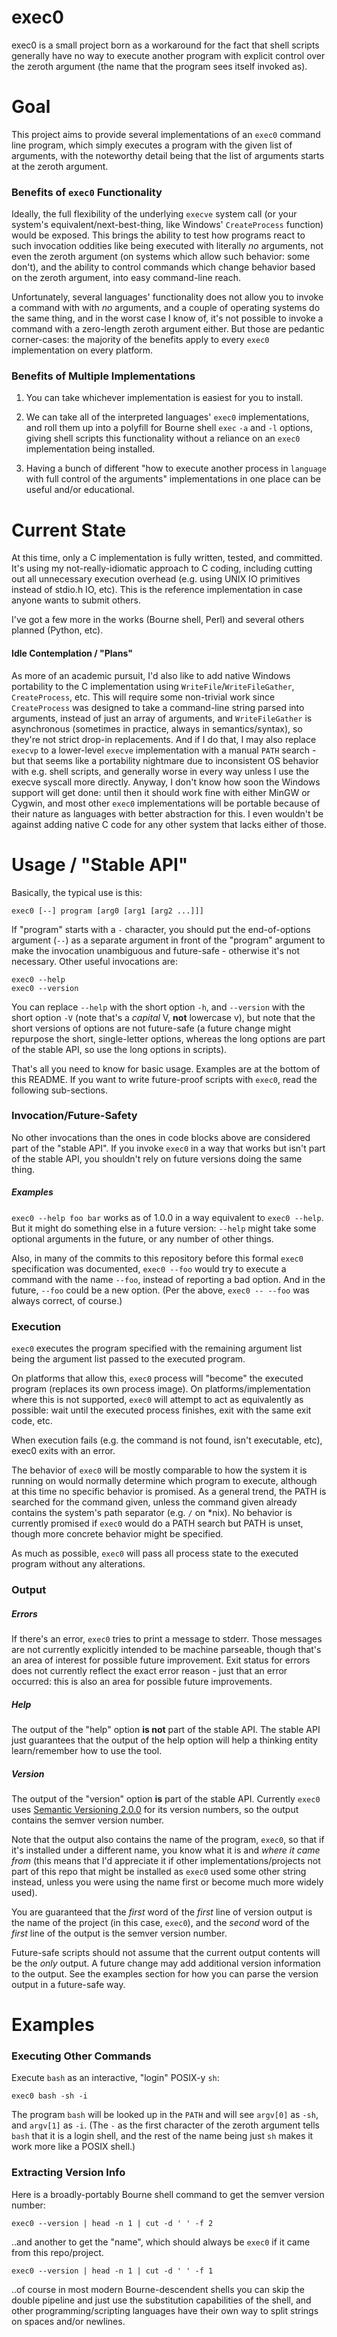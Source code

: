 # exec0

exec0 is a small project born as a workaround for the fact that shell scripts
generally have no way to execute another program with explicit control over the
zeroth argument (the name that the program sees itself invoked as).





# Goal

This project aims to provide several implementations of an `exec0` command line
program, which simply executes a program with the given list of arguments, with 
the noteworthy detail being that the list of arguments starts at the zeroth
argument.



### Benefits of `exec0` Functionality

Ideally, the full flexibility of the underlying `execve` system call (or your
system's equivalent/next-best-thing, like Windows' `CreateProcess` function)
would be exposed. This brings the ability to test how programs react to such
invocation oddities like being executed with literally _no_ arguments, not even
the zeroth argument (on systems which allow such behavior: some don't), and the
ability to control commands which change behavior based on the zeroth argument,
into easy command-line reach.

Unfortunately, several languages' functionality does not allow you to invoke a
command with with _no_ arguments, and a couple of operating systems do the same
thing, and in the worst case I know of, it's not possible to invoke a command
with a zero-length zeroth argument either. But those are pedantic corner-cases:
the majority of the benefits apply to every `exec0` implementation on every
platform.



### Benefits of Multiple Implementations

1. You can take whichever implementation is easiest for you to install.

2. We can take all of the interpreted languages' `exec0` implementations, and
roll them up into a polyfill for Bourne shell `exec` `-a` and `-l` options,
giving shell scripts this functionality without a reliance on an `exec0`
implementation being installed.

3. Having a bunch of different "how to execute another process in `language`
with full control of the arguments" implementations in one place can be useful
and/or educational.





# Current State

At this time, only a C implementation is fully written, tested, and committed.
It's using my not-really-idiomatic approach to C coding, including cutting out
all unnecessary execution overhead (e.g. using UNIX IO primitives instead of
stdio.h IO, etc). This is the reference implementation in case anyone wants to
submit others.

I've got a few more in the works (Bourne shell, Perl) and several others
planned (Python, etc).


#### Idle Contemplation / "Plans"

As more of an academic pursuit, I'd also like to add native Windows portability
to the C implementation using `WriteFile`/`WriteFileGather`, `CreateProcess`,
etc. This will require some non-trivial work since `CreateProcess` was designed
to take a command-line string parsed into arguments, instead of just an array
of arguments, and `WriteFileGather` is asynchronous (sometimes in practice,
always in semantics/syntax), so they're not strict drop-in replacements. And if
I do that, I may also replace `execvp` to a lower-level `execve` implementation
with a manual `PATH` search - but that seems like a portability nightmare due
to inconsistent OS behavior with e.g. shell scripts, and generally worse in
every way unless I use the execve syscall more directly. Anyway, I don't know
how soon the Windows support will get done: until then it should work fine with
either MinGW or Cygwin, and most other `exec0` implementations will be portable
because of their nature as languages with better abstraction for this. I even
wouldn't be against adding native C code for any other system that lacks either
of those.





# Usage / "Stable API"

Basically, the typical use is this:

    exec0 [--] program [arg0 [arg1 [arg2 ...]]]

If "program" starts with a `-` character, you should put the end-of-options
argument (`--`) as a separate argument in front of the "program" argument to
make the invocation unambiguous and future-safe - otherwise it's not necessary.
Other useful invocations are:

    exec0 --help
    exec0 --version

You can replace `--help` with the short option `-h`, and `--version` with the
short option `-V` (note that's a _capital_ V, **not** lowercase v), but note
that the short versions of options are not future-safe (a future change might
repurpose the short, single-letter options, whereas the long options are part
of the stable API, so use the long options in scripts).

That's all you need to know for basic usage. Examples are at the bottom of this
README. If you want to write future-proof scripts with `exec0`, read the
following sub-sections.



### Invocation/Future-Safety

No other invocations than the ones in code blocks above are considered part of
the "stable API". If you invoke `exec0` in a way that works but isn't part of
the stable API, you shouldn't rely on future versions doing the same thing.

##### Examples

`exec0 --help foo bar` works as of 1.0.0 in a way equivalent to `exec0 --help`.
But it might do something else in a future version: `--help` might take some
optional arguments in the future, or any number of other things.

Also, in many of the commits to this repository before this formal `exec0`
specification was documented, `exec0 --foo` would try to execute a command with
the name `--foo`, instead of reporting a bad option. And in the future, `--foo`
could be a new option. (Per the above, `exec0 -- --foo` was always correct, of
course.)



### Execution

`exec0` executes the program specified with the remaining argument list being
the argument list passed to the executed program.

On platforms that allow this, `exec0` process will "become" the executed
program (replaces its own process image). On platforms/implementation where
this is not supported, `exec0` will attempt to act as equivalently as possible:
wait until the executed process finishes, exit with the same exit code, etc.

When execution fails (e.g. the command is not found, isn't executable, etc),
exec0 exits with an error.

The behavior of `exec0` will be mostly comparable to how the system it is
running on would normally determine which program to execute, although at this
time no specific behavior is promised. As a general trend, the PATH is searched
for the command given, unless the command given already contains the system's
path separator (e.g. `/` on *nix). No behavior is currently promised if `exec0`
would do a PATH search but PATH is unset, though more concrete behavior might
be specified.

As much as possible, `exec0` will pass all process state to the executed
program without any alterations.



### Output

##### Errors

If there's an error, `exec0` tries to print a message to stderr. Those messages
are not currently explicitly intended to be machine parseable, though that's an
area of interest for possible future improvement. Exit status for errors does
not currently reflect the exact error reason - just that an error occurred:
this is also an area for possible future improvements.

##### Help

The output of the "help" option **is not** part of the stable API. The stable
API just guarantees that the output of the help option will help a thinking
entity learn/remember how to use the tool.

##### Version

The output of the "version" option **is** part of the stable API. Currently
`exec0` uses [Semantic Versioning 2.0.0](http://semver.org/spec/v2.0.0.html)
for its version numbers, so the output contains the semver version number.

Note that the output also contains the name of the program, `exec0`, so that if
it's installed under a different name, you know what it is and _where it came
from_ (this means that I'd appreciate it if other implementations/projects not
part of this repo that might be installed as `exec0` used some other string
instead, unless you were using the name first or become much more widely used).

You are guaranteed that the _first_ word of the _first_ line of version output
is the name of the project (in this case, `exec0`), and the _second_ word of
the _first_ line of the output is the semver version number.

Future-safe scripts should not assume that the current output contents will be
the _only_ output. A future change may add additional version information to
the output. See the examples section for how you can parse the version output
in a future-safe way.





# Examples



### Executing Other Commands

Execute `bash` as an interactive, "login" POSIX-y `sh`:

    exec0 bash -sh -i

The program `bash` will be looked up in the `PATH` and will see `argv[0]` as
`-sh`, and `argv[1]` as `-i`. (The `-` as the first character of the zeroth
argument tells `bash` that it is a login shell, and the rest of the name being
just `sh` makes it work more like a POSIX shell.)



### Extracting Version Info

Here is a broadly-portably Bourne shell command to get the semver version
number:

    exec0 --version | head -n 1 | cut -d ' ' -f 2

..and another to get the "name", which should always be `exec0` if it came from
this repo/project.

    exec0 --version | head -n 1 | cut -d ' ' -f 1

..of course in most modern Bourne-descendent shells you can skip the double
pipeline and just use the substitution capabilities of the shell, and other
programming/scripting languages have their own way to split strings on spaces
and/or newlines.
